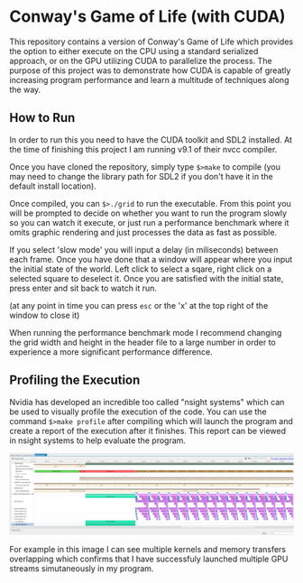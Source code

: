 # **Conway's Game of Life (with CUDA)**

This repository contains a version of Conway's Game of Life which provides the option to either execute on the
CPU using a standard serialized approach, or on the GPU utilizing CUDA to parallelize the process. The purpose
of this project was to demonstrate how CUDA is capable of greatly increasing program performance and learn a
multitude of techniques along the way.

## How to Run
In order to run this you need to have the CUDA toolkit and SDL2 installed. At the time of finishing this project 
I am running v9.1 of their nvcc compiler.

Once you have cloned the repository, simply type ```$>make``` to compile (you may need to change the library path
for SDL2 if you don't have it in the default install location).

Once compiled, you can ```$>./grid``` to run the executable.
From this point you will be prompted to decide on whether you want to run the program slowly so you can watch it
execute, or just run a performance benchmark where it omits graphic rendering and just processes the data as fast
as possible.

If you select 'slow mode' you will input a delay (in miliseconds) between each frame. Once you have done that a
window will appear where you input the initial state of the world. Left click to select a sqare, right click on a
selected square to deselect it. Once you are satisfied with the initial state, press enter and sit back to watch it
run.

(at any point in time you can press ```esc``` or the 'x' at the top right of the window to close it)

When running the performance benchmark mode I recommend changing the grid width and height in the header file to
a large number in order to experience a more significant performance difference.

## Profiling the Execution
Nvidia has developed an incredible too called "nsight systems" which can be used to visually profile the execution
of the code. You can use the command ```$>make profile``` after compiling which will launch the program and create
a report of the execution after it finishes. This report can be viewed in nsight systems to help evaluate the program.

![](Images/nsight_systems.png)

For example in this image I can see multiple kernels and memory transfers overlapping which confirms that I have
successfuly launched multiple GPU streams simutaneously in my program.
